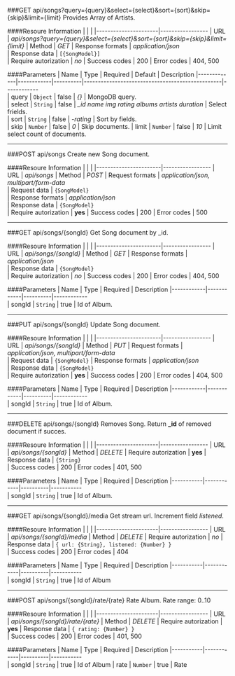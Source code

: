 ###GET api/songs?query={query}&select={select}&sort={sort}&skip={skip}&limit={limit}
Provides Array of Artists.

####Resoure Information
|                      |                    |
|----------------------|-----------------
| URL                  | *api/songs?query={query}&select={select}&sort={sort}&skip={skip}&limit={limit}*
| Method               | *GET*
| Response formats     | *application/json*                 
| Response data        | `[{SongModel}]`  
| Require autorization | *no*
| Success codes        | 200
| Error codes          | 404, 500

####Parameters
| Name        | Type       | Required | Default                                         | Description
|-------------|------------|----------|-------------------------------------------------|------------  
| query       | `Object`   | false    | *{}*                                            | MongoDB query.        
| select      | `String`   | false    | *_id name img rating albums artists duration*    | Select frields.      
| sort        | `String`   | false    | *-rating*                                      | Sort by fields.       
| skip        | `Number`   | false    | *0*                                             | Skip documents.
| limit       | `Number`   | false    | *10*                                            | Limit select count of documents.

***

###POST api/songs
Create new Song document.

####Resoure Information
|                       |                    |
|-----------------------|-----------------
| URL                   | *api/songs*
| Method                | *POST*
| Request formats       | *application/json, multipart/form-data*                 
| Request data          | `{SongModel}`  
| Response formats      | *application/json*                 
| Response data         | `{SongModel}`  
| Require autorization  | **yes**
| Success codes         | 200
| Error codes           | 500

***

###GET api/songs/{songId}
Get Song document by _id.

####Resoure Information
|                       |                    |
|-----------------------|-----------------
| URL                   | *api/songs/{songId}*
| Method                | *GET*
| Response formats      | *application/json*                 
| Response data         | `{SongModel}`  
| Require autorization  | *no*
| Success codes         | 200
| Error codes           | 404, 500

####Parameters
| Name       | Type       | Required | Description
|------------|------------|----------|------------  
| songId     | `String`   | true     | Id of Album.      

***

###PUT api/songs/{songId}
Update Song document.

####Resoure Information
|                       |                    |
|-----------------------|-----------------
| URL                   | *api/songs/{songId}*
| Method                | *PUT*
| Request formats       | *application/json, multipart/form-data*                 
| Request data          | `{SongModel}` 
| Response formats      | *application/json*                 
| Response data         | `{SongModel}`  
| Require autorization  | **yes**
| Success codes         | 200
| Error codes           | 404, 500

####Parameters
| Name       | Type       | Required | Description
|------------|------------|----------|------------  
| songId     | `String`   | true     | Id of Album.       

***

###DELETE api/songs/{songId}
Removes Song. Return **_id** of removed document if succes.

####Resoure Information
|                      |                    |
|----------------------|-----------------
| URL                  | *api/songs/{songId}*
| Method               | *DELETE*
| Require autorization | **yes**
| Response data        | `{String}`  
| Success codes        | 200
| Error codes          | 401, 500

####Parameters
| Name      | Type       | Required | Description
|-----------|------------|----------|-----------  
| songId    | `String`   | true     | Id of Album.     

***

###GET api/songs/{songId}/media
Get stream url. Increment field *listened*.

####Resoure Information
|                      |                    |
|----------------------|-----------------
| URL                  | *api/songs/{songId}/media*
| Method               | *DELETE*
| Require autorization | *no*
| Response data        | `{ url: {String}, listened: {Number} }`  
| Success codes        | 200
| Error codes          | 404

####Parameters
| Name      | Type       | Required | Description
|-----------|------------|----------|-----------  
| songId    | `String`   | true     | Id of Album

***

###POST api/songs/{songId}/rate/{rate}
Rate Album. Rate range: 0..10

####Resoure Information
|                      |                    |
|----------------------|-----------------
| URL                  | *api/songs/{songId}/rate/{rate}*
| Method               | *DELETE*
| Require autorization | **yes**
| Response data        | `{ rating: {Number} }`  
| Success codes        | 200
| Error codes          | 401, 500

####Parameters
| Name      | Type       | Required | Description
|-----------|------------|----------|-----------  
| songId    | `String`   | true     | Id of Album
| rate      | `Number`   | true     | Rate
